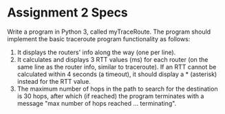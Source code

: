 # Assignment 2 Specs
Write a program in Python 3, called myTraceRoute.
The program should implement the basic traceroute program functionality as follows:

1. It displays the routers' info along the way (one per line).
2. It calculates and displays 3 RTT values (ms) for each router (on the same line as the router info, similar to traceroute). If an RTT cannot be calculated within 4 seconds (a timeout), it should display a * (asterisk) instead for the RTT value.
3. The maximum number of hops in the path to search for the destination is 30 hops, after which (if reached) the program terminates with a message "max number of hops reached ... terminating".
